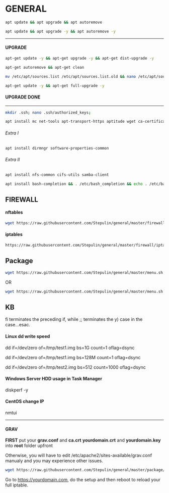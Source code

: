 # GENERAL

```bash
apt update && apt upgrade && apt autoremove
```

```bash
apt update && apt upgrade -y && apt autoremove -y
```

------
#### UPGRADE

```bash
apt-get update -y && apt-get upgrade -y && apt-get dist-upgrade -y
```

```bash
apt-get autoremove && apt-get clean
```

```bash
mv /etc/apt/sources.list /etc/apt/sources.list.old && nano /etc/apt/sources.list
```

```bash
apt-get update -y && apt-get full-upgrade -y
```

#### UPGRADE DONE
------

```bash
mkdir .ssh; nano .ssh/authorized_keys;
```

```bash
apt install mc net-tools apt-transport-https aptitude wget ca-certificates curl git vlan htop ssh nano sudo lsb-release
```

###### Extra I

```bash
apt install dirmngr software-properties-common
```

###### Extra II

```bash
apt install nfs-common cifs-utils samba-client
```

```bash
apt install bash-completion && . /etc/bash_completion && echo . /etc/bash_completion >> .bashrc
```

## FIREWALL

#### nftables

```bash
wget https://raw.githubusercontent.com/Stepulin/general/master/firewall/nftables/nftables_install.sh && bash nftables_install.sh
```

#### iptables

```bash
https://raw.githubusercontent.com/Stepulin/general/master/firewall/iptables/firewall_apply.sh && wget https://raw.githubusercontent.com/Stepulin/general/master/firewall/iptables/firewall_rules.sh && bash firewall_apply.sh
```

## Package

```bash
wget https://raw.githubusercontent.com/Stepulin/general/master/menu.sh && bash menu.sh
```

OR

```bash
wget https://raw.githubusercontent.com/Stepulin/general/master/menu.sh && chmod +x menu.sh && ./menu.sh
```

## KB

fi terminates the preceding if, while ;; terminates the y) case in the case...esac.

#### Linux dd write speed

dd if=/dev/zero of=/tmp/test1.img bs=1G count=1 oflag=dsync

dd if=/dev/zero of=/tmp/test1.img bs=128M count=1 oflag=dsync

dd if=/dev/zero of=/tmp/test2.img bs=512 count=1000 oflag=dsync

#### Windows Server HDD usage in Task Manager
diskperf -y

#### CentOS change IP
nmtui

***

#### GRAV

**FIRST** put your **grav.conf** and **ca.crt** **yourdomain.crt** and **yourdomain.key** into **root** folder upfront

Otherwise, you will have to edit /etc/apache2/sites-available/grav.conf manualy and you may experience other issues.

```bash
wget https://raw.githubusercontent.com/Stepulin/general/master/package/grav/grav_install.sh && bash grav_install.sh
```

Go to https://yourdomain.com, do the setup and then reboot to reload your full iptable.
